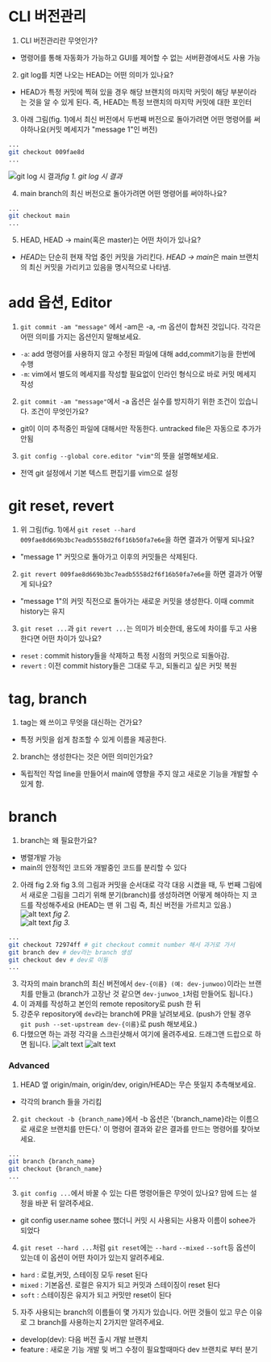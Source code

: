 # CLI 버전관리
1. CLI 버전관리란 무엇인가?
- 명령어를 통해 자동화가 가능하고 GUI를 제어할 수 없는 서버환경에서도 사용 가능
2. git log를 치면 나오는 HEAD는 어떤 의미가 있나요?
- HEAD가 특정 커밋에 찍혀 있을 경우 해당 브랜치의 마지막 커밋이 해당 부분이라는 것을 알 수 있게 된다. 즉, HEAD는 특정 브랜치의 마지막 커밋에 대한 포인터
3. 아래 그림(fig. 1)에서 최신 버전에서 두번째 버전으로 돌아가려면 어떤 명령어를 써야하나요(커밋 메세지가 "message 1"인 버전)
```bash
...
git checkout 009fae8d 
...
```
![git log 시 결과](./sources/commit_log1.png)*fig 1. git log 시 결과* <br>

4. main branch의 최신 버전으로 돌아가려면 어떤 명령어를 써야하나요?
```bash
...
git checkout main 
...
```
5. HEAD, HEAD -> main(혹은 master)는 어떤 차이가 있나요?
- *HEAD*는 단순히 현재 작업 중인 커밋을 가리킨다. *HEAD -> main*은 main 브랜치의 최신 커밋을 가리키고 있음을 명시적으로 나타냄. 

# add 옵션, Editor
1. `git commit -am "message"` 에서 -am은 -a, -m 옵션이 합쳐진 것입니다. 각각은 어떤 의미를 가지는 옵션인지 말해보세요.
- `-a`: add 명령어를 사용하지 않고 수정된 파일에 대해 add,commit기능을 한번에 수행
- `-m`: vim에서 별도의 메세지를 작성할 필요없이 인라인 형식으로 바로 커밋 메세지 작성
2. `git commit -am "message"`에서 -a 옵션은 실수를 방지하기 위한 조건이 있습니다. 조건이 무엇인가요?
- git이 이미 추적중인 파일에 대해서만 작동한다. untracked file은 자동으로 추가가 안됨
3. `git config --global core.editor "vim"`의 뜻을 설명해보세요.
- 전역 git 설정에서 기본 텍스트 편집기를 vim으로 설정

# git reset, revert
1. 위 그림(fig. 1)에서 `git reset --hard 009fae8d669b3bc7eadb5558d2f6f16b50fa7e6e`을 하면 결과가 어떻게 되나요?
- "message 1" 커밋으로 돌아가고 이후의 커밋들은 삭제된다. 
2. `git revert 009fae8d669b3bc7eadb5558d2f6f16b50fa7e6e`을 하면 결과가 어떻게 되나요?
- "message 1"의 커밋 직전으로 돌아가는 새로운 커밋을 생성한다. 이때 commit history는 유지
3. `git reset ...`과 `git revert ...`는 의미가 비슷한데, 용도에 차이를 두고 사용한다면 어떤 차이가 있나요?
- `reset` : commit history들을 삭제하고 특정 시점의 커밋으로 되돌아감.
- `revert` : 이전 commit history들은 그대로 두고, 되돌리고 싶은 커밋 복원
# tag, branch
1. tag는 왜 쓰이고 무엇을 대신하는 건가요?
- 특정 커밋을 쉽게 참조할 수 있게 이름을 제공한다. 
2. branch는 생성한다는 것은 어떤 의미인가요?
- 독립적인 작업 line을 만들어서 main에 영향을 주지 않고 새로운 기능을 개발할 수 있게 함.

# branch
1. branch는 왜 필요한가요?
- 병렬개발 가능
- main의 안정적인 코드와 개발중인 코드를 분리할 수 있다
2. 아래 fig 2.와 fig 3.의 그림과 커밋을 순서대로 각각 대응 시켰을 때, 두 번째 그림에서 새로운 그림을 그리기 위해 분기(branch)를 생성하려면 어떻게 해야하는 지 코드를 작성해주세요 (HEAD는 맨 위 그림 즉, 최신 버전을 가르치고 있음.) 
![alt text](./sources/log_visualization.png) *fig 2.*<br>
![alt text](./sources/commit_log2.png) *fig 3.*<br>
```bash
...
git checkout 72974ff # git checkout commit number 해서 과거로 가서
git branch dev # dev라는 branch 생성
git checkout dev # dev로 이동
...
```
3. 각자의 main branch의 최신 버전에서 `dev-{이름} (예: dev-junwoo)`이라는 브랜치를 만들고 (branch가 고장난 것 같으면 `dev-junwoo_1`처럼 만들어도 됩니다.)
4. 이 과제를 작성하고 본인의 remote repository로 push 한 뒤
5. 강준우 repository에 `dev`라는 branch에 PR을 날려보세요. (push가 안될 경우 `git push --set-upstream dev-{이름}`로 push 해보세요.)
6. 다했으면 하는 과정 각각을 스크린샷해서 여기에 올려주세요. 드래그앤 드랍으로 하면 됩니다.
![alt text](./sources/screenshot1.png)
![alt text](./sources/screenshot2.png)

### Advanced
1. HEAD 옆 origin/main, origin/dev, origin/HEAD는 무슨 뜻일지 추측해보세요.
- 각각의 branch 들을 가리킴 
2. `git checkout -b {branch_name}`에서 -b 옵션은 '{branch_name}라는 이름으로 새로운 브랜치를 만든다.' 이 명령어 결과와 같은 결과를 만드는 명령어를 찾아보세요.
```bash
...
git branch {branch_name}
git checkout {branch_name}
...
```
3. `git config ...`에서 바꿀 수 있는 다른 명령어들은 무엇이 있나요? 맘에 드는 설정을 바꾼 뒤 알려주세요.
- git config user.name sohee 했더니 커밋 시 사용되는 사용자 이름이 sohee가 되었다
4. `git reset --hard ...`처럼 `git reset`에는 `--hard` `--mixed` `--soft`등 옵션이 있는데 이 옵션이 어떤 차이가 있는지 알려주세요.
- `hard` : 로컬,커밋, 스테이징 모두 reset 된다
- `mixed` : 기본옵션. 로컬은 유지가 되고 커밋과 스테이징이 reset 된다
- `soft` : 스테이징은 유지가 되고 커밋만 reset이 된다
5. 자주 사용되는 branch의 이름들이 몇 가지가 있습니다. 어떤 것들이 있고 무슨 이유로 그 branch를 사용하는지 2가지만 알려주세요.
- develop(dev): 다음 버전 출시 개발 브랜치
- feature : 새로운 기능 개발 및 버그 수정이 필요할때마다 dev 브랜치로 부터 분기
